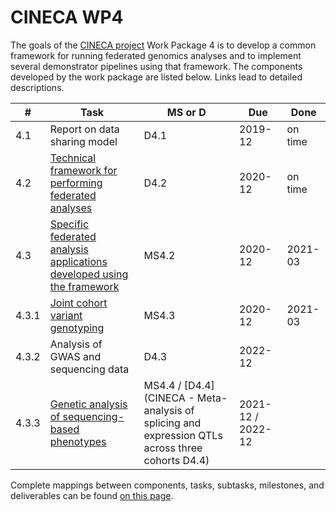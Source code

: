 # CINECA WP4

The goals of the [CINECA project](https://www.cineca-project.eu/) Work Package 4 is to develop a common framework for running federated genomics analyses and to implement several demonstrator pipelines using that framework. The components developed by the work package are listed below. Links lead to detailed descriptions.

**#**|**Task**|**MS or D**|**Due**|**Done**|
-----|-----|-----|-----|-----|
4.1|Report on data sharing model|D4.1|2019-12|on time|
4.2|[Technical framework for performing federated analyses](4.2-federated-framework)|D4.2|2020-12|on time|
4.3|[Specific federated analysis applications developed using the framework](4.3-pipelines)|MS4.2|2020-12|2021-03|
4.3.1|[Joint cohort variant genotyping](4.3-pipelines/demonstrators/4.3.1-genotyping)|MS4.3|2020-12|2021-03|
4.3.2|Analysis of GWAS and sequencing data|D4.3|2022-12||
4.3.3|[Genetic analysis of sequencing-based phenotypes](4.3-pipelines/demonstrators/4.3.3-eqtl)|MS4.4 / [D4.4](CINECA - Meta-analysis of splicing and expression QTLs across three cohorts D4.4)|2021-12 / 2022-12||

Complete mappings between components, tasks, subtasks, milestones, and deliverables can be found [on this page](task-milestone-deliverable.md).
